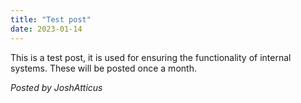 ```yaml
---
title: "Test post"
date: 2023-01-14
---
```

This is a test post, it is used for ensuring the functionality of internal systems. These will be posted once a month.

*Posted by JoshAtticus*

<script src="https://utteranc.es/client.js"
        repo="BetterMeower/Blog"
        issue-term="title"
        label="comment"
        theme="preferred-color-scheme"
        crossorigin="anonymous"
        async>
</script>
